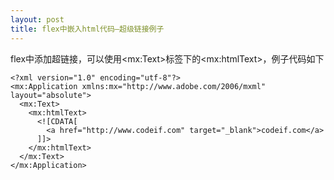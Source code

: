 ```yaml
---
layout: post
title: flex中嵌入html代码–超级链接例子
---
```


flex中添加超链接，可以使用&lt;mx:Text&gt;标签下的&lt;mx:htmlText&gt;，例子代码如下

    <?xml version="1.0" encoding="utf-8"?>
    <mx:Application xmlns:mx="http://www.adobe.com/2006/mxml" layout="absolute">
      <mx:Text>
        <mx:htmlText>
          <![CDATA[
            <a href="http://www.codeif.com" target="_blank">codeif.com</a>
          ]]>
        </mx:htmlText>
      </mx:Text>
    </mx:Application>
